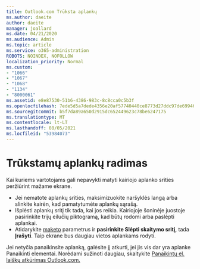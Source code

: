 ```yaml
---
title: Outlook.com Trūksta aplankų
ms.author: daeite
author: daeite
manager: joallard
ms.date: 04/21/2020
ms.audience: Admin
ms.topic: article
ms.service: o365-administration
ROBOTS: NOINDEX, NOFOLLOW
localization_priority: Normal
ms.custom:
- "1066"
- "1067"
- "1068"
- "1134"
- "8000061"
ms.assetid: e8e87530-51b6-4386-983c-8c8cca0c5b3f
ms.openlocfilehash: 7ede5d5a7dede4356e20af57740440ce8773d27ddc97de699466ad05c1c7a4bb
ms.sourcegitcommit: b5f7da89a650d2915dc652449623c78be6247175
ms.translationtype: MT
ms.contentlocale: lt-LT
ms.lasthandoff: 08/05/2021
ms.locfileid: "53984073"
---
```

# <a name="find-missing-folders"></a>Trūkstamų aplankų radimas

Kai kuriems vartotojams gali nepavykti matyti kairiojo aplanko srities peržiūrint mažame ekrane.

- Jei nematote aplankų srities, maksimizuokite naršyklės langą arba slinkite kairėn, kad pamatytumėte aplankų sąrašą.
- Išplėsti aplankų sritį tik tada, kai jos reikia. Kairiojoje šoninėje juostoje pasirinkite trijų eilučių piktogramą, kad būtų rodomi arba paslėpti aplankai.
- Atidarykite [maketo](https://outlook.live.com/mail/options/mail/layout) parametrus ir **pasirinkite Slėpti skaitymo sritį,** tada **Įrašyti**. Taip ekrane bus daugiau vietos aplankams rodyti.

Jei netyčia panaikinsite aplanką, galėsite jį atkurti, jei jis vis dar yra aplanke Panaikinti elementai. Norėdami sužinoti daugiau, skaitykite [Panaikintų el. laiškų atkūrimas Outlook.com.](https://support.office.com/article/cf06ab1b-ae0b-418c-a4d9-4e895f83ed50)
